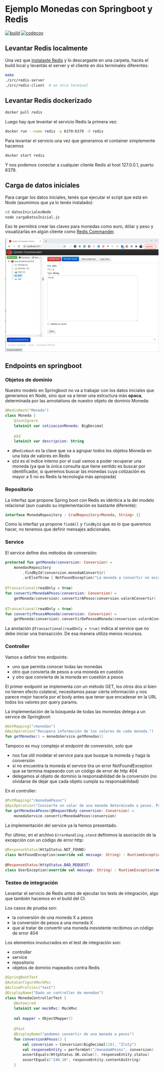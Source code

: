 # Ejemplo Monedas con Springboot y Redis

[![build](https://github.com/uqbar-project/eg-monedas-springboot-redis-kotlin/actions/workflows/build.yml/badge.svg)](https://github.com/uqbar-project/eg-monedas-springboot-redis-kotlin/actions/workflows/build.yml) [![codecov](https://codecov.io/gh/uqbar-project/eg-monedas-springboot-redis-kotlin/branch/master/graph/badge.svg?token=XWIXvKlnYK)](https://codecov.io/gh/uqbar-project/eg-monedas-springboot-redis-kotlin)

## Levantar Redis localmente

Una vez que [instalaste Redis](https://redis.io/download) y lo descargaste en una carpeta, hacés el build local y levantás el server y el cliente en dos terminales diferentes:

```bash
make
./src/redis-server
./src/redis-client  # en otra terminal
```

## Levantar Redis dockerizado

```bash
docker pull redis
```

Luego hay que levantar el servicio Redis la primera vez:

```bash
docker run --name redis -p 6379:6379 -d redis
```

Para levantar el servicio una vez que generamos el container simplemente hacemos

```bash
docker start redis
```

Y nos podemos conectar a cualquier cliente Redis al host 127.0.0.1, puerto 6379.

## Carga de datos iniciales

Para cargar los datos iniciales, tenés que ejecutar el script que está en Node (asumimos que ya lo tenés instalado):

```bash
cd datosInicialesNode
node cargaDatosInicial.js 
```

Eso te permitirá crear las claves para monedas como euro, dólar y peso y visualizarlas en algún cliente como [Redis Commander](https://github.com/joeferner/redis-commander).

![Redis Commander](./images/redisCommander.gif)

## Endpoints en springboot

### Objetos de dominio

Nuestro modelo en Springboot no va a trabajar con los datos iniciales que generamos en Node, sino que va a tener una estructura más **opaca**, determinada por las annotations de nuestro objeto de dominio Moneda:

```kt
@RedisHash("Moneda")
class Moneda {
    @JsonIgnore
    lateinit var cotizacionMoneda: BigDecimal

    @Id
    lateinit var descripcion: String
```

- `@RedisHash` es la clave que va a agrupar todos los objetos Moneda en una lista de valores en Redis
- `@Id` es el índice interno por el cual vamos a poder recuperar una moneda (ya que la única consulta que tiene sentido es buscar por identificador, si queremos buscar las monedas cuya cotización es mayor a 5 no es Redis la tecnología más apropiada)

### Repositorio

La interfaz que propone Spring boot con Redis es idéntica a la del modelo relacional (aun cuando su implementación es bastante diferente):

```kt
interface MonedaRepository : CrudRepository<Moneda, String> {}
```

Como la interfaz ya propone `findAll` y `findById` que es lo que queremos hacer, no tenemos que definir mensajes adicionales.

### Service

El service define dos métodos de conversión:

```kt
protected fun getMoneda(conversion: Conversion) =
    monedasRepository
        .findById(conversion.monedaAConvertir)
        .orElseThrow { NotFoundException("La moneda a convertir no existe") }

@Transactional(readOnly = true)
fun convertirMonedaAPesos(conversion: Conversion) =
    getMoneda(conversion).convertirAPesos(conversion.valorAConvertir)

@Transactional(readOnly = true)
fun convertirPesosAMoneda(conversion: Conversion) =
    getMoneda(conversion).convertirDePesosAMoneda(conversion.valorAConvertir)
```

La anotación `@Transactional(readOnly = true)` indica al service que no debe iniciar una transacción. De esa manera utiliza menos recursos.

### Controller

Vamos a definir tres endpoints:

- uno que permita conocer todas las monedas
- otro que convierta de pesos a una moneda en cuestión
- y otro que convierta de la moneda en cuestión a pesos

El primer endpoint se implementa con un método GET, los otros dos si bien no tienen efecto colateral, necesitamos pasar cierta información y nos parece mejor hacerla por el body antes que tener que encadenar en la URL todos los valores por query params.

La implementación de la búsqueda de todas las monedas delega a un service de Springboot:

```kt
@GetMapping("/monedas")
@ApiOperation("Recupera información de los valores de cada moneda.")
fun getMonedas() = monedaService.getMonedas()
```

Tampoco es muy complejo el endpoint de conversión, solo que

- nos fue útil modelar el service para que busque la moneda y haga la conversión
- si no encuentra la moneda el service tira un error NotFoundException que se termina mapeando con un código de error de http 404
- delegamos al objeto de dominio la responsabilidad de la conversión (no olvidarse de dejar que cada objeto cumpla su responsabilidad)

En el controller:

```kt
@PutMapping("/monedaAPesos")
@ApiOperation("Convierte un valor de una moneda determinada a pesos. Para conocer la lista de monedas disponibles tenés el endpoint /GET. Se distinguen mayúsculas de minúsculas. Ejemplo: si 1 zloty está 24 pesos, al convertir 10 zlotys obtendremos 240 pesos.")
fun getMonedasAPesos(@RequestBody conversion: Conversion) =
    monedaService.convertirMonedaAPesos(conversion)
```

La implementación del service ya la hemos presentado.

Por último, en el archivo `ErrorHandling.xtend` definimos la asociación de la excepción con un código de error http:

```kt
@ResponseStatus(HttpStatus.NOT_FOUND)
class NotFoundException(override val message: String) : RuntimeException(message)

@ResponseStatus(HttpStatus.BAD_REQUEST)
class UserException(override val message: String) : RuntimeException(message)
```

### Testeo de integración

Levantar el servicio de Redis antes de ejecutar los tests de integración, algo que también hacemos en el build del CI. 

Los casos de prueba son:

- la conversión de una moneda X a pesos
- la conversión de pesos a una moneda X
- que al tratar de convertir una moneda inexistente recibimos un código de error 404

Los elementos involucrados en el test de integración son:

- controller
- service
- repositorio
- objetos de dominio mapeados contra Redis

```kt
@SpringBootTest
@AutoConfigureMockMvc
@ActiveProfiles("test")
@DisplayName("Dado un controller de monedas")
class MonedaControllerTest {
    @Autowired
    lateinit var mockMvc: MockMvc

    val mapper = ObjectMapper()

    @Test
    @DisplayName("podemos convertir de una moneda a pesos")
    fun conversionAPesos() {
        val conversion = Conversion(BigDecimal(10), "Zloty")
        val responseEntity = performGet("/monedaAPesos", conversion)
        assertEquals(HttpStatus.OK.value(), responseEntity.status)
        assertEquals("240.10", responseEntity.contentAsString)
    }
```
